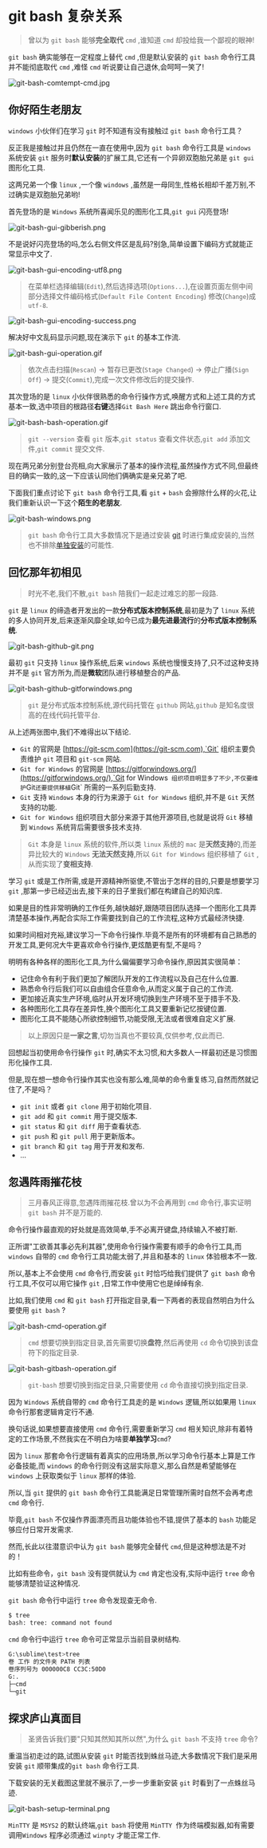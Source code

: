 # git bash 复杂关系

> 曾以为 `git bash` 能够**完全取代** `cmd` ,谁知道 `cmd` 却投给我一个鄙视的眼神!

`git bash` 确实能够在一定程度上替代 `cmd` ,但是默认安装的 `git bash` 命令行工具并不能彻底取代 `cmd` ,难怪 `cmd` 听说要让自己退休,会呵呵一笑了!

![ git-bash-comtempt-cmd.jpg](../images/git-bash-comtempt-cmd.jpg)

## 你好陌生老朋友

`windows` 小伙伴们在学习 `git` 时不知道有没有接触过 `git bash` 命令行工具？

反正我是接触过并且仍然在一直在使用中,因为 `git bash` 命令行工具是 `windows` 系统安装 `git` 服务时**默认安装**的扩展工具,它还有一个异卵双胞胎兄弟是 `git gui` 图形化工具.

这两兄弟一个像 `linux` ,一个像 `windows` ,虽然是一母同生,性格长相却千差万别,不过确实是双胞胎兄弟哟!

首先登场的是 `Windows` 系统所喜闻乐见的图形化工具,`git gui` 闪亮登场!

![git-bash-gui-gibberish.png](../images/git-bash-gui-gibberish.png)

不是说好闪亮登场的吗,怎么右侧文件区是乱码?别急,简单设置下编码方式就能正常显示中文了.

![git-bash-gui-encoding-utf8.png](../images/git-bash-gui-encoding-utf8.png)

> 在菜单栏选择编辑(`Edit`),然后选择选项(`Options...`),在设置页面左侧中间部分选择文件编码格式(`Default File Content Encoding`) 修改(`Change`)成 `utf-8`.

![git-bash-gui-encoding-success.png](../images/git-bash-gui-encoding-success.png)

解决好中文乱码显示问题,现在演示下 `git` 的基本工作流.

![git-bash-gui-operation.gif](../images/git-bash-gui-operation.gif)

> 依次点击扫描(`Rescan`) -> 暂存已更改(`Stage Changed`) -> 停止广播(`Sign Off`) -> 提交(`Commit`),完成一次文件修改后的提交操作.

其次登场的是 `linux` 小伙伴很熟悉的命令行操作方式,唤醒方式和上述工具的方式基本一致,选中项目的根路径**右键**选择`Git Bash Here` 跳出命令行窗口.

![git-bash-bash-operation.gif](../images/git-bash-bash-operation.gif)

> `git --version` 查看 `git` 版本,`git status` 查看文件状态,`git add` 添加文件,`git commit` 提交文件.

现在两兄弟分别登台亮相,向大家展示了基本的操作流程,虽然操作方式不同,但最终目的确实一致的,这一下应该认同他们俩确实是亲兄弟了吧.

下面我们重点讨论下 `git bash` 命令行工具,看 `git` + `bash` 会擦除什么样的火花,让我们重新认识一下这个**陌生的老朋友**.

![git-bash-windows.png](../images/git-bash-windows.png)

> `git bash` 命令行工具大多数情况下是通过安装 [git](https://git-scm.com/download/win) 时进行集成安装的,当然也不排除[单独安装](http://git-for-windows.github.io/)的可能性.

## 回忆那年初相见

> 时光不老,我们不散,`git bash` 陪我们一起走过难忘的那一段路.

`git` 是 `linux` 的缔造者开发出的一款**分布式版本控制系统**,最初是为了 `linux` 系统的多人协同开发,后来逐渐风靡全球,如今已成为**最先进最流行**的**分布式版本控制系统**.

![git-bash-github-git.png](../images/git-bash-github-git.png)

最初 `git` 只支持 `linux` 操作系统,后来 `windows` 系统也慢慢支持了,只不过这种支持并不是 `git` 官方所为,而是**微软**团队进行移植整合的产品.

![git-bash-github-gitforwindows.png](../images/git-bash-github-gitforwindows.png)

> `git` 是分布式版本控制系统,源代码托管在 `github` 网站,`github` 是知名度很高的在线代码托管平台.

从上述两张图中,我们不难得出以下结论.

- `Git` 的官网是 [https://git-scm.com](https://git-scm.com),`Git` 组织主要负责维护 `git` 项目和 `git-scm` 网站.
- `Git for Windows` 的官网是 [https://gitforwindows.org/](https://gitforwindows.org/),`Git for Windows` 组织项目明显多了不少,不仅要维护`Git` 还要提供移植 `Git` 所需的一系列后勤支持.
- `Git` 支持 `Windows` 本身的行为来源于 `Git for Windows` 组织,并不是 `Git` 天然支持的功能.
- `Git for Windows` 组织项目大部分来源于其他开源项目,也就是说将 `Git` 移植到 `Windows` 系统背后需要很多技术支持.

> `Git` 本身是 `linux` 系统的软件,所以类 `linux` 系统的 `mac` 是**天然支持**的,而差异比较大的 `Windows` **无法天然支持**,所以 `Git for Windows` 组织移植了 `Git` ,从而实现了**变相支持**.	

学习 `git` 或是工作所需,或是开源精神所驱使,不管出于怎样的目的,只要是想要学习 `git` ,那第一步已经迈出去,接下来的日子里我们都在构建自己的知识库.

如果是目的性非常明确的工作任务,越快越好,跟随项目团队选择一个图形化工具弄清楚基本操作,再配合实际工作需要找到自己的工作流程,这种方式最经济快捷.

如果时间相对充裕,建议学习一下命令行操作.毕竟不是所有的环境都有自己熟悉的开发工具,更何况大牛更喜欢命令行操作,更炫酷更有型,不是吗？

明明有各种各样的图形化工具,为什么偏偏要学习命令操作,原因其实很简单：

- 记住命令有利于我们更加了解团队开发的工作流程以及自己在什么位置.
- 熟悉命令行后我们可以自由组合任意命令,从而定义属于自己的工作流.
- 更加接近真实生产环境,临时从开发环境切换到生产环境不至于措手不及.
- 各种图形化工具存在差异性,换个图形化工具又要重新记忆按键位置.
- 图形化工具不能随心所欲控制细节,功能受限,无法或者很难自定义扩展.

> 以上原因只是**一家之言**,切勿当真也不要较真,仅供参考,仅此而已.

回想起当初使用命令行操作 `git` 时,确实不太习惯,和大多数人一样最初还是习惯图形化操作工具.

但是,现在想一想命令行操作其实也没有那么难,简单的命令重复练习,自然而然就记住了,不是吗？

- `git init` 或者 `git clone` 用于初始化项目.
- `git add` 和 `git commit` 用于提交版本.
- `git status` 和 `git diff` 用于查看状态.
- `git push` 和 `git pull` 用于更新版本。
- `git branch` 和 `git tag` 用于开发和发布.
- ...

## 忽遇阵雨摧花枝

> 三月春风正得意,忽遇阵雨摧花枝.曾以为不会再用到 `cmd` 命令行,事实证明 `git bash` 并不是万能的.

命令行操作最直观的好处就是高效简单,手不必离开键盘,持续输入不被打断.

正所谓"工欲善其事必先利其器",使用命令行操作需要有顺手的命令行工具,而 `windows` 自带的 `cmd` 命令行工具功能太弱了,并且和基本的 `linux` 体验根本不一致.

所以,基本上不会使用 `cmd` 命令行,而安装 `git` 时恰巧给我们提供了 `git bash` 命令行工具,不仅可以用它操作 `git` ,日常工作中使用它也是绰绰有余.

比如,我们使用 `cmd` 和 `git bash` 打开指定目录,看一下两者的表现自然明白为什么要使用 `git bash` ?

![git-bash-cmd-operation.gif](../images/git-bash-cmd-operation.gif)

> `cmd` 想要切换到指定目录,首先需要切换**盘符**,然后再使用 `cd` 命令切换到该盘符下的指定目录.

![git-bash-gitbash-operation.gif](../images/git-bash-gitbash-operation.gif)

> `git-bash` 想要切换到指定目录,只需要使用 `cd` 命令直接切换到指定目录.

因为 `Windows` 系统自带的 `cmd` 命令行工具走的是 `Windows` 逻辑,所以如果用 `linux` 命令行那套逻辑肯定行不通.

换句话说,如果想要直接使用 `cmd` 命令行,需要重新学习 `cmd` 相关知识,除非有着特定的工作场景,不然我实在不明白为啥要**单独学习**`cmd`?

因为 `linux` 那套命令行逻辑有着真实的应用场景,所以学习命令行基本上算是工作必备技能,而 `windows` 的命令行则没有这层实际意义,那么自然是希望能够在 `windows` 上获取类似于 `linux` 那样的体验.

所以,当 `git` 提供的 `git bash` 命令行工具能满足日常管理所需时自然不会再考虑 `cmd` 命令行.

毕竟,`git bash` 不仅操作界面漂亮而且功能体验也不错,提供了基本的 `bash` 功能足够应付日常开发需求.

然而,长此以往潜意识中认为 `git bash` 能够完全替代 `cmd`,但是这种想法是不对的！

比如有些命令，`git bash` 没有提供就认为 `cmd` 肯定也没有,实际中运行 `tree` 命令能够清楚验证这种情况.

`git bash` 命令行中运行 `tree` 命令发现查无命令.

```bash
$ tree
bash: tree: command not found
```

`cmd` 命令行中运行 `tree` 命令可正常显示当前目录树结构.

```bash
G:\sublime\test>tree
卷 工作 的文件夹 PATH 列表
卷序列号为 000000C8 CC3C:50D0
G:.
├─cmd
└─git
```

## 探求庐山真面目

> 圣贤告诉我们要"只知其然知其所以然",为什么 `git bash` 不支持 `tree` 命令?

重温当初走过的路,试图从安装 `git` 时能否找到蛛丝马迹,大多数情况下我们是采用安装 `git` 顺带集成的`git bash` 命令行工具.

下载安装的无关截图这里就不展示了,一步一步重新安装 `git` 时看到了一点蛛丝马迹.

![git-bash-setup-terminal.png](../images/git-bash-setup-terminal.png)

`MinTTY` 是 `MSYS2` 的默认终端,`git bash` 将使用 `MinTTY `作为终端模拟器,如有需要调用`Windows` 程序必须通过 `winpty` 才能正常工作.



